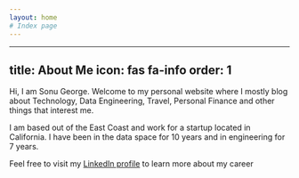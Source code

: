 ```yaml
---
layout: home
# Index page
---
```

---
title: About Me
icon: fas fa-info
order: 1
---

Hi, I am Sonu George. Welcome to my personal website where I mostly blog
about Technology, Data Engineering, Travel, Personal Finance and other things that interest me.

I am based out of the East Coast and work for a startup located in California. I have been in the data space for 10 years and in engineering for 7 years. 

Feel free to visit my [LinkedIn profile](https://www.linkedin.com/in/sonugeorge) to
learn more about my career
